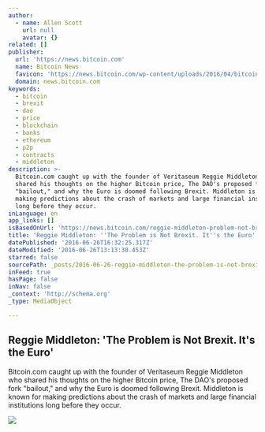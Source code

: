 ```yaml
---
author:
  - name: Allen Scott
    url: null
    avatar: {}
related: []
publisher:
  url: 'https://news.bitcoin.com'
  name: Bitcoin News
  favicon: 'https://news.bitcoin.com/wp-content/uploads/2016/04/bitcoin_fav.png'
  domain: news.bitcoin.com
keywords:
  - bitcoin
  - brexit
  - dao
  - price
  - blockchain
  - banks
  - ethereum
  - p2p
  - contracts
  - middleton
description: >-
  Bitcoin.com caught up with the founder of Veritaseum Reggie Middleton who
  shared his thoughts on the higher Bitcoin price, The DAO's proposed fork
  "bailout," and why the Euro is doomed following Brexit. Middleton is known for
  making predictions about the crash of markets and large financial institutions
  long before they occur.
inLanguage: en
app_links: []
isBasedOnUrl: 'https://news.bitcoin.com/reggie-middleton-problem-not-brexit-euro/'
title: 'Reggie Middleton: ''The Problem is Not Brexit. It''s the Euro'''
datePublished: '2016-06-26T16:32:25.317Z'
dateModified: '2016-06-26T13:13:30.453Z'
starred: false
sourcePath: _posts/2016-06-26-reggie-middleton-the-problem-is-not-brexit-its-the-euro.md
inFeed: true
hasPage: false
inNav: false
_context: 'http://schema.org'
_type: MediaObject

---
```

<article style=""><h1>Reggie Middleton: 'The Problem is Not Brexit. It's the Euro'</h1><p>Bitcoin.com caught up with the founder of Veritaseum Reggie Middleton who shared his thoughts on the higher Bitcoin price, The DAO's proposed fork "bailout," and why the Euro is doomed following Brexit. Middleton is known for making predictions about the crash of markets and large financial institutions long before they occur.</p><img src="https://news.bitcoin.com/wp-content/uploads/2016/06/Reggie_Middleton_in_NYC.jpg" /></article>
